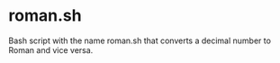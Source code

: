 # roman.sh
Bash script with the name roman.sh that converts a decimal number to Roman and vice versa.
